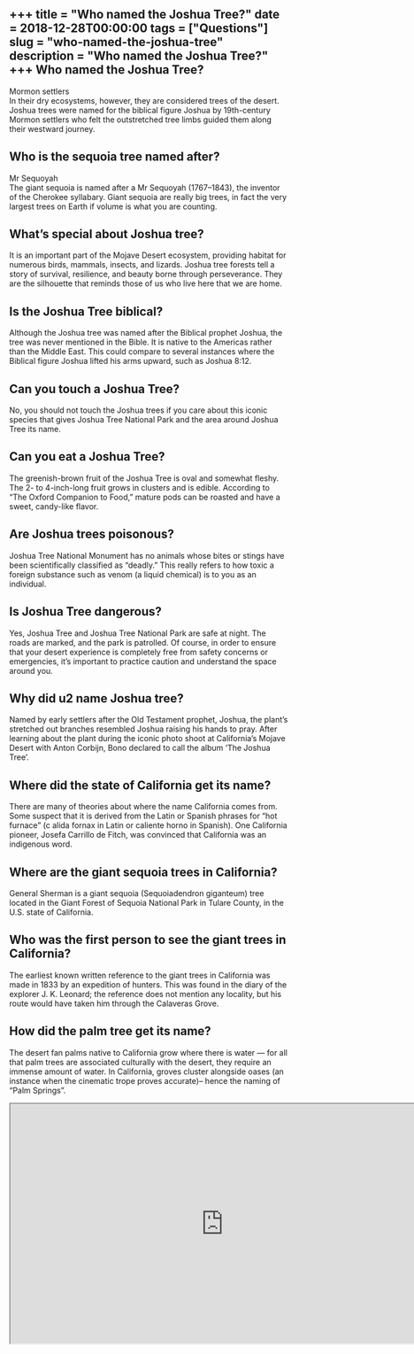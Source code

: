 +++
title = "Who named the Joshua Tree?"
date = 2018-12-28T00:00:00
tags = ["Questions"]
slug = "who-named-the-joshua-tree"
description = "Who named the Joshua Tree?"
+++
Who named the Joshua Tree?
--------------------------

Mormon settlers  
In their dry ecosystems, however, they are considered trees of the desert. Joshua trees were named for the biblical figure Joshua by 19th-century Mormon settlers who felt the outstretched tree limbs guided them along their westward journey.

Who is the sequoia tree named after?
------------------------------------

Mr Sequoyah  
The giant sequoia is named after a Mr Sequoyah (1767–1843), the inventor of the Cherokee syllabary. Giant sequoia are really big trees, in fact the very largest trees on Earth if volume is what you are counting.

What’s special about Joshua tree?
---------------------------------

It is an important part of the Mojave Desert ecosystem, providing habitat for numerous birds, mammals, insects, and lizards. Joshua tree forests tell a story of survival, resilience, and beauty borne through perseverance. They are the silhouette that reminds those of us who live here that we are home.

Is the Joshua Tree biblical?
----------------------------

Although the Joshua tree was named after the Biblical prophet Joshua, the tree was never mentioned in the Bible. It is native to the Americas rather than the Middle East. This could compare to several instances where the Biblical figure Joshua lifted his arms upward, such as Joshua 8:12.

Can you touch a Joshua Tree?
----------------------------

No, you should not touch the Joshua trees if you care about this iconic species that gives Joshua Tree National Park and the area around Joshua Tree its name.

Can you eat a Joshua Tree?
--------------------------

The greenish-brown fruit of the Joshua Tree is oval and somewhat fleshy. The 2- to 4-inch-long fruit grows in clusters and is edible. According to “The Oxford Companion to Food,” mature pods can be roasted and have a sweet, candy-like flavor.

Are Joshua trees poisonous?
---------------------------

Joshua Tree National Monument has no animals whose bites or stings have been scientifically classified as “deadly.” This really refers to how toxic a foreign substance such as venom (a liquid chemical) is to you as an individual.

Is Joshua Tree dangerous?
-------------------------

Yes, Joshua Tree and Joshua Tree National Park are safe at night. The roads are marked, and the park is patrolled. Of course, in order to ensure that your desert experience is completely free from safety concerns or emergencies, it’s important to practice caution and understand the space around you.

Why did u2 name Joshua tree?
----------------------------

Named by early settlers after the Old Testament prophet, Joshua, the plant’s stretched out branches resembled Joshua raising his hands to pray. After learning about the plant during the iconic photo shoot at California’s Mojave Desert with Anton Corbijn, Bono declared to call the album ‘The Joshua Tree’.

Where did the state of California get its name?
-----------------------------------------------

There are many of theories about where the name California comes from. Some suspect that it is derived from the Latin or Spanish phrases for “hot furnace” (c alida fornax in Latin or caliente horno in Spanish). One California pioneer, Josefa Carrillo de Fitch, was convinced that California was an indigenous word.

Where are the giant sequoia trees in California?
------------------------------------------------

General Sherman is a giant sequoia (Sequoiadendron giganteum) tree located in the Giant Forest of Sequoia National Park in Tulare County, in the U.S. state of California.

Who was the first person to see the giant trees in California?
--------------------------------------------------------------

The earliest known written reference to the giant trees in California was made in 1833 by an expedition of hunters. This was found in the diary of the explorer J. K. Leonard; the reference does not mention any locality, but his route would have taken him through the Calaveras Grove.

How did the palm tree get its name?
-----------------------------------

The desert fan palms native to California grow where there is water — for all that palm trees are associated culturally with the desert, they require an immense amount of water. In California, groves cluster alongside oases (an instance when the cinematic trope proves accurate)– hence the naming of “Palm Springs”.

<iframe allow="accelerometer; autoplay; clipboard-write; encrypted-media; gyroscope; picture-in-picture" allowfullscreen="" class="__youtube_prefs__  epyt-is-override  no-lazyload" data-no-lazy="1" data-origheight="433" data-origwidth="770" data-skipgform_ajax_framebjll="" height="433" id="_ytid_43020" loading="lazy" src="https://www.youtube.com/embed/xlyTxrmHG20?enablejsapi=1&autoplay=0&cc_load_policy=0&cc_lang_pref=&iv_load_policy=1&loop=0&modestbranding=0&rel=1&fs=1&playsinline=0&autohide=2&theme=dark&color=red&controls=1&" title="YouTube player" width="770"></iframe>